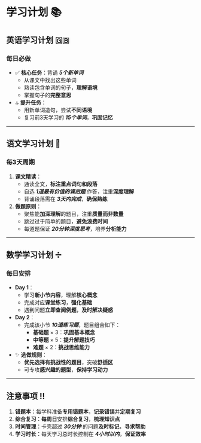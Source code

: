 # **学习计划** 📚

## **英语学习计划** 🇬🇧

### **每日必做**
- ✅ **核心任务**：背诵 ***5个新单词***  
  - 从课文中找出这些单词  
  - 熟读包含单词的句子，**理解语境**  
  - 掌握句子的**完整意思**  
- 🔝 **提升任务**：  
  - 用新单词造句，尝试**不同语境**  
  - 复习前3天学习的 ***15个单词***，**巩固记忆**  

---

## **语文学习计划** 📖

### **每3天周期**
1. **课文精读**：  
   - 通读全文，**标注重点词句和段落**  
   - 自选 ***1道最有价值的课后题*** 作答，注重**深度理解**  
   - 背诵段落需在 ***3天内完成***，**确保熟练**  
2. **做题原则**：  
   - 聚焦能**加深理解**的题目，注重**质量而非数量**  
   - 跳过过于简单的题目，**避免浪费时间**  
   - 每道题保证 ***20分钟深度思考***，培养**分析能力**  

---

## **数学学习计划** ➗

### **每日安排**
- **Day 1**：  
  - 学习**新小节内容**，理解**核心概念**  
  - 完成对应**课堂练习**，**强化基础**  
  - 遇到问题**立即查阅例题**，**及时解决疑惑**  
- **Day 2**：  
  - 完成该小节 ***10道练习题***，题目组合如下：  
    - **基础题** × 3：**巩固基本概念**  
    - **中等题** × 5：**提升解题技巧**  
    - **难题** × 2：**挑战思维能力**  
- ✨ **选做规则**：  
  - **优先选择有挑战性的题目**，突破**舒适区**  
  - 可专攻**感兴趣的题型**，**保持学习动力**  

---

## **注意事项** ‼️
1. **错题本**：每学科准备**专用错题本**，**记录错误**并**定期复习**  
2. **综合复习**：**每周日**安排**综合复习**，**梳理知识点**  
3. **时间管理**：卡壳超过 ***30分钟*** 的问题**及时标记**，**寻求帮助**  
4. **学习时长**：每天学习总时长控制在 ***4小时以内***，**保证效率**
